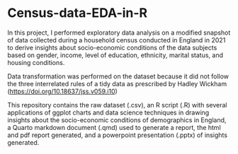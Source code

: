 # Census-data-EDA-in-R
In this project, I performed exploratory data analysis on a modified snapshot of data collected during a household census conducted in England in 2021 to derive insights about socio-economic conditions of the data subjects based on gender, income, level of education, ethnicity, marital status, and housing conditions.

Data transformation was performed on the dataset because it did not follow the three interrelated rules of a tidy data as prescribed by Hadley Wickham (https://doi.org/10.18637/jss.v059.i10)

This repository contains the raw dataset (.csv), an R script (.R) with several applications of ggplot charts and data science techniques in drawing insights about the socio-economic conditions of demographics in England, a Quarto markdown document (.qmd) used to generate a report, the html and pdf report generated, and a powerpoint presentation (.pptx) of insights generated. 
